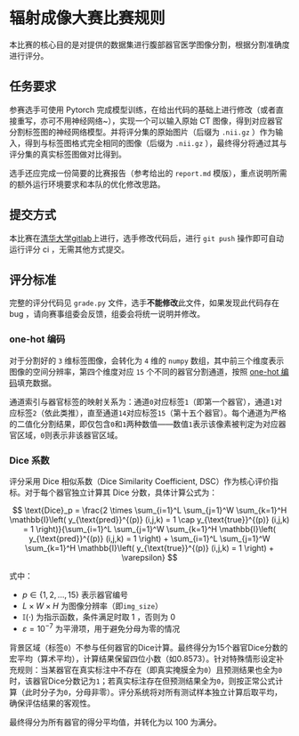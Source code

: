 # 辐射成像大赛比赛规则

本比赛的核心目的是对提供的数据集进行腹部器官医学图像分割，根据分割准确度进行评分。

## 任务要求

参赛选手可使用 Pytorch 完成模型训练，在给出代码的基础上进行修改（或者直接重写，亦可不用神经网络~），实现一个可以输入原始 CT 图像，得到对应器官分割标签图的神经网络模型。并将评分集的原始图片（后缀为 `.nii.gz` ）作为输入，得到与标签图格式完全相同的图像（后缀为 `.nii.gz` ），最终得分将通过其与评分集的真实标签图做对比得到。

选手还应完成一份简要的比赛报告（参考给出的 `report.md` 模版），重点说明所需的额外运行环境要求和本队的优化修改思路。

## 提交方式

本比赛在[清华大学gitlab](https://git.tsinghua.edu.cn/)上进行，选手修改代码后，进行 `git push` 操作即可自动运行评分 ci ，无需其他方式提交。

## 评分标准

完整的评分代码见 `grade.py` 文件，选手**不能修改**此文件，如果发现此代码存在 bug ，请向赛事组委会反馈，组委会将统一说明并修改。

### one-hot 编码

对于分割好的 `3` 维标签图像，会转化为 `4` 维的 `numpy` 数组，其中前三个维度表示图像的空间分辨率，第四个维度对应 `15` 个不同的器官分割通道，按照 [one-hot 编码](https://en.wikipedia.org/wiki/One-hot)填充数据。

通道索引与器官标签的映射关系为：通道`0`对应标签`1`（即第一个器官），通道`1`对应标签`2`（依此类推），直至通道`14`对应标签`15`（第十五个器官）。每个通道为严格的二值化分割结果，即仅包含`0`和`1`两种数值——数值`1`表示该像素被判定为对应器官区域，`0`则表示非该器官区域。

### Dice 系数

评分采用 Dice 相似系数（Dice Similarity Coefficient, DSC）作为核心评价指标。对于每个器官独立计算其 Dice 分数，具体计算公式为：

$$
\text{Dice}_p = \frac{2 \times \sum_{i=1}^L \sum_{j=1}^W \sum_{k=1}^H \mathbb{I}\left( y_{\text{pred}}^{(p)} (i,j,k) = 1 \cap y_{\text{true}}^{(p)} (i,j,k) = 1 \right)}{\sum_{i=1}^L \sum_{j=1}^W \sum_{k=1}^H \mathbb{I}\left( y_{\text{pred}}^{(p)} (i,j,k) = 1 \right) + \sum_{i=1}^L \sum_{j=1}^W \sum_{k=1}^H \mathbb{I}\left( y_{\text{true}}^{(p)} (i,j,k) = 1 \right) + \varepsilon}
$$

式中：

- $p \in \{1, 2, ..., 15\}$ 表示器官编号
- $L \times W \times H$ 为图像分辨率（即`img_size`）
- $\mathbb{I}(\cdot)$ 为指示函数，条件满足时取 $1$ ，否则为 $0$ 
- $\varepsilon = 10^{-7}$ 为平滑项，用于避免分母为零的情况

背景区域（标签`0`）不参与任何器官的Dice计算。最终得分为15个器官Dice分数的宏平均（算术平均），计算结果保留四位小数（如0.8573）。针对特殊情形设定补充规则：当某器官在真实标注中不存在（即真实掩膜全为`0`）且预测结果也全为`0`时，该器官Dice分数记为`1`；若真实标注存在但预测结果全为`0`，则按正常公式计算（此时分子为`0`，分母非零）。评分系统将对所有测试样本独立计算后取平均，确保评估结果的客观性。

最终得分为所有器官的得分平均值，并转化为以 100 为满分。
